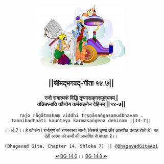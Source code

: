 <center><img src="../../asset/BG.png" alt="#API #bhagavadgitaapi #slok #nodejs #js #api #gitaapi #krishna #hinduism #vedic #ISKCON #shreemadbhagavadgita #technology"/>
<h2>||श्रीमद्‍भगवद्‍-गीता १४.७||</h2>
<h3>रजो रागात्मकं विद्धि तृष्णासङ्गसमुद्भवम् |<br/>तन्निबध्नाति कौन्तेय कर्मसङ्गेन देहिनम् ||१४-७||</h3>
<pre>rajo rāgātmakaṃ viddhi tṛṣṇāsaṅgasamudbhavam .<br/>tannibadhnāti kaunteya karmasaṅgena dehinam ||14-7||</pre>
<p>।।14.7।। हे कौन्तेय ! रजोगुण को रागस्वरूप जानो, जिससे तृष्णा और आसक्ति उत्पन्न होती है। वह देही आत्मा को कर्मों की आसक्ति से बांधता है।।</p>
<pre>(Bhagavad Gita, Chapter 14, Shloka 7) || <a href="https://twitter.com/bhagavadgitaapi">@BhagavadGitaApi</a></pre><a href="../../14/6">⏪  BG-14.6</a><b>        ।।        </b><a href="../../14/8">BG-14.8  ⏩</a></center>
